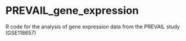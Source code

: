 # PREVAIL_gene_expression
R code for the analysis of gene expression data from the PREVAIL study (GSE118657)
